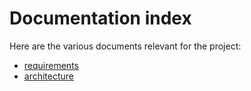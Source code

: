 # Documentation index
Here are the various documents relevant for the project:
* [requirements](requirements.md)
* [architecture](architecture.md)
